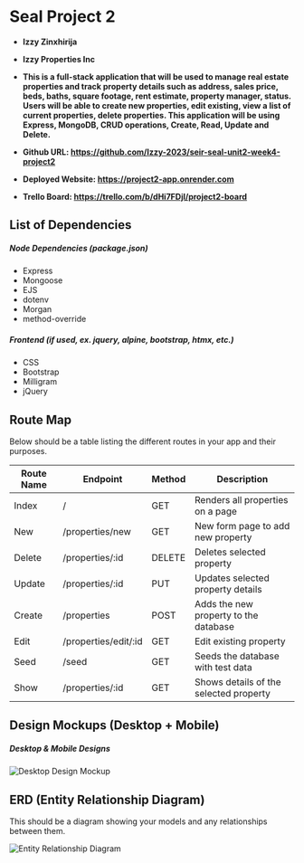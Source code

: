 # Seal Project 2

- **Izzy Zinxhirija**
- **Izzy Properties Inc**
- **This is a full-stack application that will be used to manage real estate properties and track property details such as address, sales price, beds, baths, square footage, rent estimate, property manager, status. Users will be able to create new properties, edit existing, view a list of current properties, delete properties. This application will be using Express, MongoDB, CRUD operations, Create, Read, Update and Delete.**

- **Github URL: https://github.com/Izzy-2023/seir-seal-unit2-week4-project2**
- **Deployed Website: https://project2-app.onrender.com**
- **Trello Board: https://trello.com/b/dHi7FDjl/project2-board**

## List of Dependencies

##### Node Dependencies (package.json)

- Express
- Mongoose
- EJS
- dotenv
- Morgan
- method-override

##### Frontend (if used, ex. jquery, alpine, bootstrap, htmx, etc.)

- CSS
- Bootstrap
- Milligram
- jQuery

## Route Map

Below should be a table listing the different routes in your app and their purposes.

| Route Name | Endpoint | Method | Description |
|------------|----------|--------|-------------|
| Index | / | GET | Renders all properties on a page|
| New | /properties/new | GET | New form page to add new property|
| Delete | /properties/:id | DELETE | Deletes selected property|
| Update | /properties/:id | PUT | Updates selected property details|
| Create | /properties | POST | Adds the new property to the database|
| Edit | /properties/edit/:id | GET | Edit existing property|
| Seed | /seed | GET | Seeds the database with test data |
| Show | /properties/:id | GET | Shows details of the selected property|

## Design Mockups (Desktop + Mobile)


##### Desktop & Mobile Designs

![Desktop Design Mockup](https://i.imgur.com/4v1qgFz.png)

## ERD (Entity Relationship Diagram)

This should be a diagram showing your models and any relationships between them.

![Entity Relationship Diagram](https://i.imgur.com/o1bWUO5.png)
